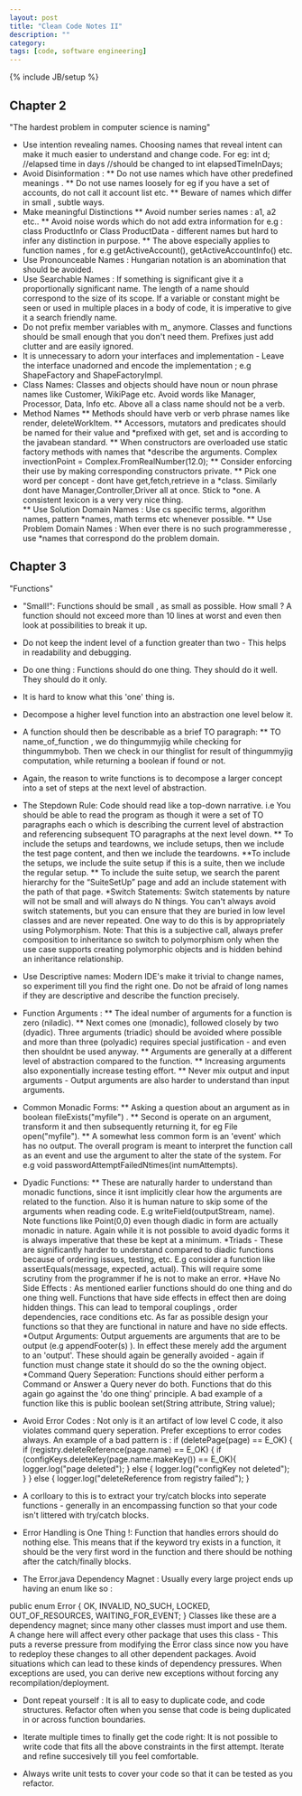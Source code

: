 ```yaml
---
layout: post
title: "Clean Code Notes II"
description: ""
category: 
tags: [code, software engineering]
---
```

{% include JB/setup %}

Chapter 2
-------------
"The hardest problem in computer science is naming"
* Use intention revealing names. Choosing names that reveal intent can make it
much easier to understand and change code. For eg:
 int d; //elapsed time in days
 //should be changed to 
 int elapsedTimeInDays;
* Avoid Disinformation :
** Do not use names which have other predefined meanings . 
** Do not use names loosely for eg if you have a set of accounts, do not call
it account list etc. 
** Beware of names which differ in small , subtle ways. 
* Make meaningful Distinctions
** Avoid number series names : a1, a2 etc..
** Avoid noise words which do not add extra information for e.g : class
ProductInfo or Class ProductData - different names but hard to infer any
distinction in purpose. 
** The above especially applies to function names , for e.g
getActiveAccount(), getActiveAccountInfo() etc. 
* Use Pronounceable Names : Hungarian notation is an abomination that should be avoided. 
* Use Searchable Names : If something is significant give it a proportionally
significant name. The length of a name should correspond to the size of its
scope. If a variable or constant might be seen or used in multiple places in a
body of code, it is imperative to give it a search friendly name. 
* Do not prefix member variables with m_ anymore. Classes and functions should
be small enough that you don't need them. Prefixes just add clutter and are
easily ignored. 
* It is unnecessary to adorn your interfaces and implementation - Leave the
interface unadorned and encode the implementation ; e.g ShapeFactory and
ShapeFactoryImpl. 
* Class Names: Classes and objects should have noun or noun phrase names like
Customer, WikiPage etc. Avoid words like Manager, Processor, Data, Info
etc. Above all a class name should not be a verb. 
* Method Names
** Methods should have verb or verb phrase names like render, deleteWorkItem.
** Accessors, mutators and predicates should be named for their value and
*prefixed with get, set and is according to  the javabean standard. 
** When constructors are overloaded use static factory methods with names that
*describe the arguments. 
  Complex invectionPoint = Complex.FromRealNumber(12.0); 
** Consider enforcing their use by making corresponding constructors private. 
** Pick one word per concept - dont have get,fetch,retrieve in a
*class. Similarly dont have Manager,Controller,Driver all at once. Stick to
*one. A consistent lexicon is a very very nice thing.  
** Use Solution Domain Names : Use cs specific terms, algorithm names, pattern
*names, math terms etc whenever possible. 
** Use Problem Domain Names : When ever there is no such programmeresse , use
*names that correspond do the problem domain. 

Chapter 3
------------------
"Functions"
* "Small!": Functions should be small , as small as possible. How small ? A
function should not exceed more than 10 lines at worst and even  then look at
possibilities to break it up. 
* Do not keep the indent level of a function greater than two - This helps in
readability and debugging. 
* Do one thing : Functions should do one thing. They should do it well. They
should do it only. 
* It is hard to know what this 'one' thing is. 
* Decompose a higher level function into an abstraction one level below it. 
* A function should then be describable as a brief TO paragraph:
** TO name_of_function , we do thingummyjig while checking for
thingummybob. Then we check in our thinglist for result of thingummyjig
computation, while returning a boolean if found or not.
* Again, the reason to write functions is to decompose a larger concept into a
set of steps at the next level of abstraction. 
* The Stepdown Rule: Code should read like a top-down narrative. i.e You
should be able to read the program as though it were a set of TO paragraphs
each o which is describing the current level of abstraction and referencing
subsequent TO paragraphs at the next level down. 
** To include the setups and teardowns, we include setups, then we include the
test page content, and then we include the teardowns.
**To include the setups, we include the suite setup if this is a suite, then we
include the regular setup.
** To include the suite setup, we search the parent hierarchy for the
“SuiteSetUp” page and add an include statement with the path of that page.
*Switch Statements: Switch statements by nature will not be small and will
always do N things. You can't always avoid switch statements, but you can
ensure that they are buried in low level classes and are never repeated. One
way to do this is by appropriately using Polymorphism. Note: That this is a
subjective call, always prefer composition to inheritance so switch to
polymorphism only when the use case supports creating polymorphic objects and
is hidden behind an inheritance relationship.
* Use Descriptive names: Modern IDE's make it trivial to change names, so
experiment till you find the right one. Do not be afraid of long names if they
are descriptive and describe the function precisely. 
* Function Arguments :
** The ideal number of arguments for a function is zero (niladic).
** Next comes one (monadic), followed closely by two (dyadic). Three arguments
(triadic) should be avoided where possible and more than three (polyadic)
requires special justification - and even then shouldnt be used anyway. 
** Arguments are generally at a different level of abstraction compared to the
function. 
** Increasing arguments also exponentially increase testing effort. 
** Never mix output and input arguments - Output arguments are also harder to
understand than input arguments. 
* Common Monadic Forms: 
** Asking a question about an argument as in boolean fileExists("myfile") . 
** Second is operate on an argument, transform it and then subsequently
returning it, for eg File open("myfile"). 
** A somewhat less common form is an 'event' which has no output. The overall
program is meant to interpret the function call as an event and use the
argument to alter the state of the system. For e.g void
passwordAttemptFailedNtimes(int numAttempts).
* Dyadic Functions:
** These are naturally harder to understand than monadic functions, since it
isnt  implicitly clear how the arguments are related to the function. Also it
is human nature to skip some of the arguments when reading code. E.g
writeField(outputStream, name). Note functions like Point(0,0) even though
diadic in form are actually monadic in nature. Again while it is not possible
to avoid dyadic forms it is always imperative that these be kept at a
minimum. 
*Triads - These are significantly harder to understand compared to diadic
functions because of ordering issues, testing, etc. E.g consider a function
like assertEquals(message, expected, actual). This will require some scrutiny
from the programmer if he is not to make an error. 
*Have No Side Effects : As mentioned earlier functions should do one thing and
do one thing well. Functions that have side effects in effect then are doing
hidden things. This can lead to temporal couplings , order dependencies, race
conditions etc. As far as possible design your functions so that they are
functional in nature and have no side effects. 
*Output Arguments: Output arguements are arguments that are to be output (e.g
appendFooter(s) ). In effect these merely add the argument to an 'output'. These should
again be generally avoided - again if function must change state it should do
so the the owning object. 
*Command Query Seperation: Functions should either perform a Command or Answer
a Query never do both. Functions that do this again go against the 'do one
thing' principle. A bad example of a function like this is 
       public boolean set(String attribute, String value); 
* Avoid Error Codes : Not only is it an artifact of low level C code, it also
violates command query seperation. Prefer exceptions to error codes always. An
example of a bad pattern is : 
 if (deletePage(page) == E_OK) {
  if (registry.deleteReference(page.name) == E_OK) {
     if (configKeys.deleteKey(page.name.makeKey()) == E_OK){
     logger.log("page deleted");
     } else {
     logger.log("configKey not deleted");
     }
  } else {
    logger.log("deleteReference from registry failed");
 }

* A corlloary to this is to extract your try/catch blocks into seperate
  functions - generally in an encompassing function so that your code isn't
  littered with try/catch blocks. 
* Error Handling is One Thing !: Function that handles errors should do
  nothing else. This means that if the keyword try exists in a function, it
  should be the very first word in the function and there should be nothing
  after the catch/finally blocks. 

* The Error.java Dependency Magnet : Usually every large project ends up
  having an enum like so : 
 
 public enum Error {
 OK,
 INVALID,
 NO_SUCH,
 LOCKED,
 OUT_OF_RESOURCES,
 WAITING_FOR_EVENT;
 }
 Classes like these are a dependency magnet; since many other classes must
 import and use them. A change here will affect every other package that uses
 this class - This puts a reverse pressure from modifying the Error
 class since now you have to redeploy these changes to all other dependent packages. Avoid situations which can lead to these kinds of dependency
 pressures. When exceptions are used, you can derive new exceptions without
 forcing any recompilation/deployment. 

* Dont repeat yourself : It is all to easy to duplicate code, and code
  structures. Refactor often when you sense that code is being duplicated
  in or across function boundaries. 

* Iterate multiple times to finally get the code right: It is not possible to
  write code that fits all the above constraints in the first attempt. Iterate
  and refine succesively till you feel comfortable. 
* Always write unit tests to cover your code so that it can be tested as you
  refactor. 




 





